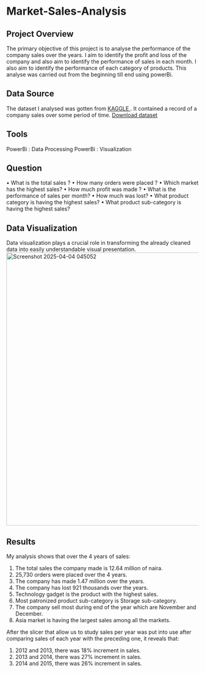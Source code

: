 # Market-Sales-Analysis
## Project Overview
The primary objective of this project is to analyse the performance of the company sales over the years. I aim to identify the profit and loss of the company and also aim to identify the performance of sales in each month. I also aim to identify the performance of each category of products. This analyse was carried out from the beginning till end using powerBi.

## Data Source
The dataset I analysed was gotten from <a href= “kaggle.com”> KAGGLE </a> . It contained a record of a company sales over some period of time. 
<a href= “this”>Download dataset </a>

## Tools
PowerBi : Data Processing
PowerBi : Visualization

## Question
•	What is the total sales ?
•	How many orders were placed ?
•	Which market has the highest sales?
•	How much profit was made ?
•	What is the performance of sales per month?
•	How much was lost?
•	What product category is having the highest sales?
•	What product sub-category is having the highest sales?

## Data Visualization
Data visualization plays a crucial role in transforming the already cleaned data into easily understandable visual presentation.
<img width="714" alt="Screenshot 2025-04-04 045052" src="https://github.com/user-attachments/assets/cef135f8-3224-4531-bcec-20e73cd6d234" />



## Results
My analysis shows that over the 4 years of sales:
1.  The total sales the company made is 12.64 million of naira.
2.	25,730 orders were placed over the 4 years.
3.	The company has made 1.47 million over the years.
4.	The company has lost 921 thousands over the years.
5.	Technology gadget is the product with the highest sales.
6.	Most patronized product sub-category is Storage sub-category.
7.	The company sell most during end of the year which are November and December.
8.	Asia market is having the  largest sales among all the markets.
   
After the slicer that allow us to study sales per year was put into use after comparing sales of each year with the preceding one, it reveals that:
1.	2012 and 2013, there was 18% increment in sales.
2.	2013 and 2014, there was 27% increment in sales.
3.	2014 and 2015, there was 26% increment in sales.



